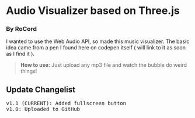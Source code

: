 # Audio Visualizer based on Three.js
### By RoCord

I wanted to use the Web Audio API, so made this music visualizer. The basic idea came from a pen I found here on codepen itself ( will link to it as soon as I find it ).

> **How to use:** Just upload any mp3 file and watch the bubble do weird things!

## Update Changelist
<pre>
v1.1 (CURRENT): Added fullscreen button
v1.0: Uploaded to GitHub
</pre>

